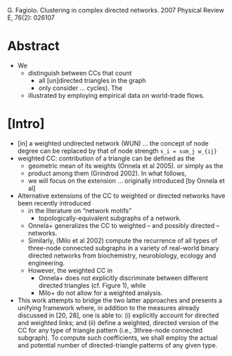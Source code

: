 G. Fagiolo. 
Clustering in complex directed networks. 
2007 Physical Review E, 76(2): 026107

# Abstract
* We 
  * distinguish between CCs that count 
    * all [un]directed triangles in the graph 
    * only consider ... cycles). The
  * illustrated by employing empirical data on world-trade flows.

# [Intro]

* [in] a weighted undirected network (WUN) ... the concept of node degree can
  be replaced by that of node strength `s_i = sum_j w_{ij}`
* weighted CC: contribution of a triangle can be defined as the 
  * geometric mean of its weights (Onnela et al 2005). or simply as the 
  * product among them (Grindrod 2002). In what follows, 
  * we will focus on the extension ... originally introduced [by Onnela et al]
* Alternative extensions of the CC to weighted or directed networks have been
  recently introduced 
  * in the literature on “network motifs” 
    * topologically-equivalent subgraphs of a network.
  * Onnela+ generalizes the CC to weighted – and possibly directed – networks.
  * Similarly, (Milo et al 2002) compute the recurrence of all types of
    three-node connected subgraphs in a variety of real-world binary directed
    networks from biochemistry, neurobiology, ecology and engineering. 
  * However, the weighted CC in 
    * Onnela+ does not explicitly discriminate between different directed
      triangles (cf. Figure 1), while 
    * Milo+ do not allow for a weighted analysis. 
* This work attempts to bridge the two latter approaches and presents a
  unifying framework where, in addition to the measures already discussed in
  [20, 28], one is able to: (i) explicitly account for directed and weighted
  links; and (ii) define a weighted, directed version of the CC for any type of
  triangle pattern (i.e., 3three-node connected subgraph). To compute such
  coefficients, we shall employ the actual and potential number of
  directed-triangle patterns of any given type.
